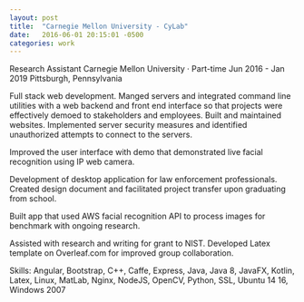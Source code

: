```yaml
---
layout: post
title:  "Carnegie Mellon University - CyLab"
date:   2016-06-01 20:15:01 -0500
categories: work
---
```


Research Assistant
Carnegie Mellon University · Part-time
Jun 2016 - Jan 2019
Pittsburgh, Pennsylvania

Full stack web development. Manged servers and integrated command line utilities with a web backend and front end interface so that projects were effectively demoed to stakeholders and employees. Built and maintained websites. Implemented server security measures and identified unauthorized attempts to connect to the servers.

Improved the user interface with demo that demonstrated live facial recognition using IP web camera.

Development of desktop application for law enforcement professionals. Created design document and facilitated project transfer upon graduating from school.

Built app that used AWS facial recognition API to process images for benchmark with ongoing research.

Assisted with research and writing for grant to NIST. Developed Latex template on Overleaf.com for improved group collaboration.

Skills: Angular, Bootstrap, C++, Caffe, Express, Java, Java 8, JavaFX, Kotlin, Latex, Linux, MatLab, Nginx, NodeJS, OpenCV, Python, SSL, Ubuntu 14 16, Windows 2007
